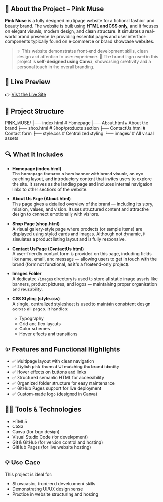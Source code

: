 ## 🌸 About the Project – Pink Muse

**Pink Muse** is a fully designed multipage website for a fictional fashion and beauty brand. The website is built using **HTML and CSS only**, and it focuses on elegant visuals, modern design, and clean structure. It simulates a real-world brand presence by providing essential pages and user interface components typically found on e-commerce or brand showcase websites.

> ✨ This website demonstrates front-end development skills, clean design and attention to user experience.
> 🧠 The brand logo used in this project is **self-designed using Canva**, showcasing creativity and a personal touch in the overall branding.
## 🔗 Live Preview

👉 [Visit the Live Site](https://minalduggal.github.io/PINK_MUSE/)  

## 📁 Project Structure

PINK_MUSE/
├── index.html          # Homepage
├── About.html          # About the brand
├── shop.html           # Shop/products section
├── ContactUs.html      # Contact form
├── style.css           # Centralized styling
└── images/             # All visual assets

## 🔍 What It Includes

- **Homepage (index.html)**  
  The homepage features a hero banner with brand visuals, an eye-catching layout, and introductory content that invites users to explore the site. It serves as the landing page and includes internal navigation links to other sections of the website.

- **About Us Page (About.html)**  
  This page gives a detailed overview of the brand — including its story, mission, values, and vision. It uses structured content and attractive design to connect emotionally with visitors.

- **Shop Page (shop.html)**  
  A visual gallery-style page where products (or sample items) are displayed using styled cards and images. Although not dynamic, it simulates a product listing layout and is fully responsive.

- **Contact Us Page (ContactUs.html)**  
  A user-friendly contact form is provided on this page, including fields like name, email, and message — allowing users to get in touch with the brand (form not functional, as it's a frontend-only project).

- **Images Folder**  
  A dedicated `/images` directory is used to store all static image assets like banners, product pictures, and logos — maintaining proper organization and reusability.

- **CSS Styling (style.css)**  
  A single, centralized stylesheet is used to maintain consistent design across all pages. It handles:
  - Typography
  - Grid and flex layouts
  - Color schemes
  - Hover effects and transitions

## ✨ Features and Functional Highlights
- ✅ Multipage layout with clean navigation
- ✅ Stylish pink-themed UI matching the brand identity
- ✅ Hover effects on buttons and links
- ✅ Structured semantic HTML for accessibility
- ✅ Organized folder structure for easy maintenance
- ✅ GitHub Pages support for live deployment
- ✅ Custom-made logo (designed in Canva)

## 🔧🧠 Tools & Technologies
- HTML5  
- CSS3
- Canva (for logo design) 
- Visual Studio Code (for development)  
- Git & GitHub (for version control and hosting)  
- GitHub Pages (for live website hosting)

## 💡 Use Case
This project is ideal for:
- Showcasing front-end development skills
- Demonstrating UI/UX design sense
- Practice in website structuring and hosting
